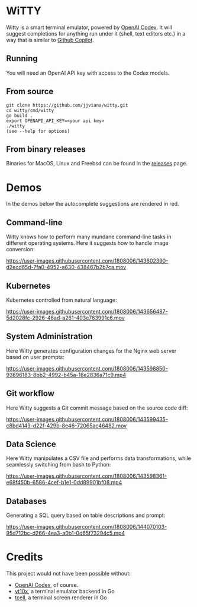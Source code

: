 # WiTTY

Witty is a smart terminal emulator, powered by [OpenAI Codex](https://openai.com/blog/openai-codex/).
It will suggest completions for anything run under it (shell, text editors etc.) in a way that is similar to [Github Copilot](https://copilot.github.com/). 

## Running

You will need an OpenAI API key with access to the Codex models.

## From source

```
git clone https://github.com/jjviana/witty.git
cd witty/cmd/witty
go build .
export OPENAPI_API_KEY=<your api key>
./witty 
(see --help for options)
```

## From binary releases

Binaries for MacOS, Linux and Freebsd can be found in the [releases](https://github.com/jjviana/witty/releases) page.
# Demos

In the demos below the autocomplete suggestions are rendered in red. 

## Command-line 

Witty knows how to perform many mundane command-line tasks in different operating systems. Here it suggests
how to handle image conversion:


https://user-images.githubusercontent.com/1808006/143602390-d2ecd65d-7fa0-4952-a630-438467b2b7ca.mov

## Kubernetes

Kubernetes controlled from natural language:

https://user-images.githubusercontent.com/1808006/143656487-5d2028fc-2926-46ad-a261-403e763991c6.mov



## System Administration

Here Witty generates configuration changes for the Nginx web server based on user prompts:

https://user-images.githubusercontent.com/1808006/143598850-93696183-8bb2-4992-b45a-16e2836a71c9.mp4

## Git workflow

Here Witty suggests a Git commit message based on the source code diff:


https://user-images.githubusercontent.com/1808006/143599435-c8bd4143-d22f-429b-8e46-72065ac46482.mov


## Data Science

Here Witty manipulates a CSV file and performs data transformations, while seamlessly switching from bash to Python:

https://user-images.githubusercontent.com/1808006/143598361-e68f450b-6586-4cef-b1e1-0dd89901bf08.mp4

## Databases

Generating a SQL query based on table descriptions and prompt: 

https://user-images.githubusercontent.com/1808006/144070103-95d712bc-d266-4ea3-a0b1-0d65f73294c5.mp4




# Credits

This project would not have been possible without:
- [OpenAI Codex](https://openai.com/blog/openai-codex/), of course.
- [vt10x](https://github.com/ActiveState/vt10x), a terminal emulator backend in Go
- [tcell](https://github.com/gdamore/tcell), a terminal screen renderer in Go
